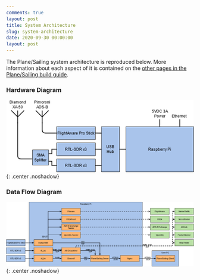```yaml
---
comments: true
layout: post
title: System Architecture
slug: system-architecture
date: 2020-09-30 00:00:00
layout: post
---
```


The Plane/Sailing system architecture is reproduced below. More information about each aspect of it is contained on the [other pages in the Plane/Sailing build guide](/hardware/planesailing/).

### Hardware Diagram

![Plane Sailing hardware diagram](/hardware/planesailing/hardware-diagram.png){: .center .noshadow}

### Data Flow Diagram

![Plane Sailing data flow diagram](/hardware/planesailing/dataflow-diagram.png){: .center .noshadow}